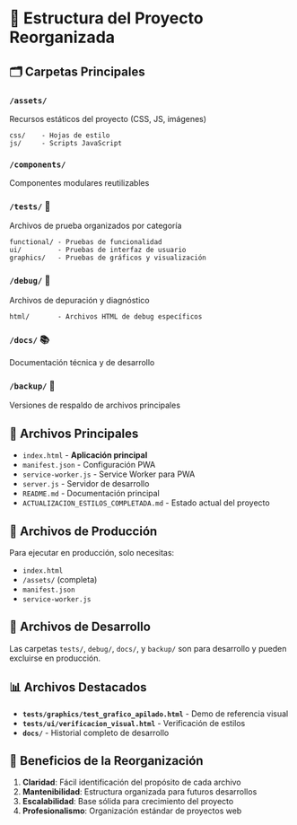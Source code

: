 # 📁 Estructura del Proyecto Reorganizada

## 🗂️ Carpetas Principales

### `/assets/` 
Recursos estáticos del proyecto (CSS, JS, imágenes)
```
css/    - Hojas de estilo
js/     - Scripts JavaScript
```

### `/components/`
Componentes modulares reutilizables

### `/tests/` 🧪
Archivos de prueba organizados por categoría
```
functional/ - Pruebas de funcionalidad
ui/         - Pruebas de interfaz de usuario  
graphics/   - Pruebas de gráficos y visualización
```

### `/debug/` 🐛
Archivos de depuración y diagnóstico
```
html/       - Archivos HTML de debug específicos
```

### `/docs/` 📚
Documentación técnica y de desarrollo

### `/backup/` 💾
Versiones de respaldo de archivos principales

## 📄 Archivos Principales

- `index.html` - **Aplicación principal**
- `manifest.json` - Configuración PWA
- `service-worker.js` - Service Worker para PWA
- `server.js` - Servidor de desarrollo
- `README.md` - Documentación principal
- `ACTUALIZACION_ESTILOS_COMPLETADA.md` - Estado actual del proyecto

## 🚀 Archivos de Producción

Para ejecutar en producción, solo necesitas:
- `index.html`
- `/assets/` (completa)
- `manifest.json`
- `service-worker.js`

## 🔧 Archivos de Desarrollo

Las carpetas `tests/`, `debug/`, `docs/`, y `backup/` son para desarrollo y pueden excluirse en producción.

## 📊 Archivos Destacados

- **`tests/graphics/test_grafico_apilado.html`** - Demo de referencia visual
- **`tests/ui/verificacion_visual.html`** - Verificación de estilos
- **`docs/`** - Historial completo de desarrollo

## 🎯 Beneficios de la Reorganización

1. **Claridad**: Fácil identificación del propósito de cada archivo
2. **Mantenibilidad**: Estructura organizada para futuros desarrollos
3. **Escalabilidad**: Base sólida para crecimiento del proyecto
4. **Profesionalismo**: Organización estándar de proyectos web
